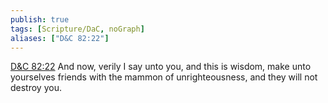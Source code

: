 ```yaml
---
publish: true
tags: [Scripture/DaC, noGraph]
aliases: ["D&C 82:22"]
---
```

[D&C 82:22](https://churchofjesuschrist.org/study/scriptures/dc-testament/dc/82?lang=eng&id=p22#p22) And now, verily I say unto you, and this is wisdom, make unto yourselves friends with the mammon of unrighteousness, and they will not destroy you.
